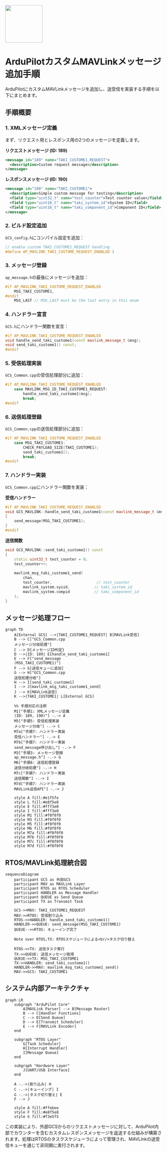 <img src="https://r2cdn.perplexity.ai/pplx-full-logo-primary-dark%402x.png" class="logo" width="120"/>

# ArduPilotカスタムMAVLinkメッセージ追加手順

ArduPilotにカスタムMAVLinkメッセージを追加し、送受信を実装する手順を以下にまとめます。

## **手順概要**

### **1. XMLメッセージ定義**

まず、リクエスト用とレスポンス用の2つのメッセージを定義します。

**リクエストメッセージ (ID: 189)**

```xml
<message id="189" name="TAKI_CUSTOME1_REQUEST">
  <description>Custom request message</description>
</message>
```

**レスポンスメッセージ (ID: 190)**

```xml
<message id="190" name="TAKI_CUSTOME1">
  <description>Simple custom message for testing</description>
  <field type="uint32_t" name="test_counter">Test counter value</field>
  <field type="uint16_t" name="taki_system_id">System ID</field>
  <field type="uint16_t" name="taki_component_id">Component ID</field>
</message>
```


### **2. ビルド設定追加**

`GCS_config.h`にコンパイル設定を追加：

```cpp
// enable custom TAKI_CUSTOME1_REQUEST handling
#define AP_MAVLINK_TAKI_CUSTOME_REQUEST_ENABLED 1
```


### **3. メッセージ登録**

`ap_message.h`の最後にメッセージを追加：

```cpp
#if AP_MAVLINK_TAKI_CUSTOME_REQUEST_ENABLED
    MSG_TAKI_CUSTOME1,
#endif    
    MSG_LAST // MSG_LAST must be the last entry in this enum
```


### **4. ハンドラー宣言**

`GCS.h`にハンドラー関数を宣言：

```cpp
#if AP_MAVLINK_TAKI_CUSTOME_REQUEST_ENABLED
void handle_send_taki_custome1(const mavlink_message_t &msg);
void send_taki_custome1() const;
#endif
```


### **5. 受信処理実装**

`GCS_Common.cpp`の受信処理部分に追加：

```cpp
#if AP_MAVLINK_TAKI_CUSTOME_REQUEST_ENABLED
    case MAVLINK_MSG_ID_TAKI_CUSTOME1_REQUEST:
        handle_send_taki_custome1(msg);
        break;
#endif
```


### **6. 送信処理登録**

`GCS_Common.cpp`の送信処理部分に追加：

```cpp
#if AP_MAVLINK_TAKI_CUSTOME_REQUEST_ENABLED
    case MSG_TAKI_CUSTOME1:
        CHECK_PAYLOAD_SIZE(TAKI_CUSTOME1);
        send_taki_custome1();
        break;
#endif
```


### **7. ハンドラー実装**

`GCS_Common.cpp`にハンドラー関数を実装：

**受信ハンドラー**

```cpp
#if AP_MAVLINK_TAKI_CUSTOME_REQUEST_ENABLED
void GCS_MAVLINK::handle_send_taki_custome1(const mavlink_message_t &msg)
{
    send_message(MSG_TAKI_CUSTOME1);
}
#endif
```

**送信関数**

```cpp
void GCS_MAVLINK::send_taki_custome1() const
{
    static uint32_t test_counter = 0;
    test_counter++;
    
    mavlink_msg_taki_custome1_send(
        chan,
        test_counter,                    // test_counter
        mavlink_system.sysid,           // taki_system_id
        mavlink_system.compid           // taki_component_id
    );
}
```


## **メッセージ処理フロー**

```mermaid
graph TD
    A[External GCS] -->|TAKI_CUSTOME1_REQUEST| B[MAVLink受信]
    B --> C["GCS_Common.cpp
    メッセージ分岐処理"]
    C --> D{メッセージID判定}
    D -->|ID: 189| E[handle_send_taki_custome1]
    E --> F["send_message
    (MSG_TAKI_CUSTOME1)"]
    F --> G[送信キューに追加]
    G --> H["GCS_Common.cpp
    送信処理分岐"]
    H --> I[send_taki_custome1]
    I --> J[mavlink_msg_taki_custome1_send]
    J --> K[MAVLink送信]
    K -->|TAKI_CUSTOME1| L[External GCS]
    
    %% 手順対応の注釈
    M1["手順1: XMLメッセージ定義
    (ID: 189, 190)"] -.-> A
    M5["手順5: 受信処理実装
    メッセージ分岐"] -.-> C
    M7a["手順7: ハンドラー実装
    受信ハンドラー"] -.-> E
    M7b["手順7: ハンドラー実装
    send_message呼び出し"] -.-> F
    M3["手順3: メッセージ登録
    ap_message.h"] -.-> G
    M6["手順6: 送信処理登録
    送信分岐処理"] -.-> H
    M7c["手順7: ハンドラー実装
    送信関数"] -.-> I
    M7d["手順7: ハンドラー実装
    MAVLink送信API"] -.-> J
    
    style A fill:#e1f5fe
    style L fill:#e8f5e8
    style E fill:#fff3e0
    style I fill:#fff3e0
    style M1 fill:#f0f0f0
    style M3 fill:#f0f0f0
    style M5 fill:#f0f0f0
    style M6 fill:#f0f0f0
    style M7a fill:#f0f0f0
    style M7b fill:#f0f0f0
    style M7c fill:#f0f0f0
    style M7d fill:#f0f0f0

```


## **RTOS/MAVLink処理統合図**

```mermaid
sequenceDiagram
    participant GCS as 外部GCS
    participant MAV as MAVLink Layer
    participant RTOS as RTOS Scheduler
    participant HANDLER as Message Handler
    participant QUEUE as Send Queue
    participant TX as Transmit Task

    GCS->>MAV: TAKI_CUSTOME1_REQUEST
    MAV->>RTOS: 受信割り込み
    RTOS->>HANDLER: handle_send_taki_custome1()
    HANDLER->>QUEUE: send_message(MSG_TAKI_CUSTOME1)
    QUEUE-->>RTOS: キューイング完了
    
    Note over RTOS,TX: RTOSスケジューラによる<br/>タスク切り替え
    
    RTOS->>TX: 送信タスク実行
    TX->>QUEUE: 送信メッセージ取得
    QUEUE->>TX: MSG_TAKI_CUSTOME1
    TX->>HANDLER: send_taki_custome1()
    HANDLER->>MAV: mavlink_msg_taki_custome1_send()
    MAV->>GCS: TAKI_CUSTOME1
```


## **システム内部アーキテクチャ**

```mermaid
graph LR
    subgraph "ArduPilot Core"
        A[MAVLink Parser] --> B[Message Router]
        B --> C[Handler Functions]
        C --> D[Send Queue]
        D --> E[Transmit Scheduler]
        E --> F[MAVLink Encoder]
    end
    
    subgraph "RTOS Layer"
        G[Task Scheduler]
        H[Interrupt Handler]
        I[Message Queue]
    end
    
    subgraph "Hardware Layer"
        J[UART/USB Interface]
    end
    
    A -.->|割り込み| H
    C -.->|キューイング| I
    G -.->|タスク切り替え| E
    F --> J
    
    style A fill:#ffebee
    style F fill:#e8f5e8
    style G fill:#f3e5f5
```

この実装により、外部GCSからのリクエストメッセージに対して、ArduPilot内部でカウンターを含むカスタムレスポンスメッセージを返送する仕組みが構築されます。処理はRTOSのタスクスケジューラによって管理され、MAVLinkの送受信キューを通じて非同期に実行されます。


